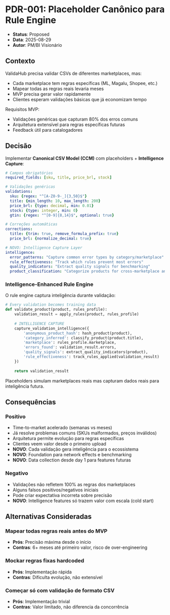 # PDR-001: Placeholder Canônico para Rule Engine

- **Status**: Proposed
- **Data**: 2025-08-29
- **Autor**: PM/BI Visionário

## Contexto

ValidaHub precisa validar CSVs de diferentes marketplaces, mas:
- Cada marketplace tem regras específicas (ML, Magalu, Shopee, etc.)
- Mapear todas as regras reais levaria meses
- MVP precisa gerar valor rapidamente
- Clientes esperam validações básicas que já economizam tempo

Requisitos MVP:
- Validações genéricas que capturam 80% dos erros comuns
- Arquitetura extensível para regras específicas futuras
- Feedback útil para catalogadores

## Decisão

Implementar **Canonical CSV Model (CCM)** com placeholders + **Intelligence Capture**:

```yaml
# Campos obrigatórios
required_fields: [sku, title, price_brl, stock]

# Validações genéricas
validations:
  sku: {regex: "^[A-Z0-9-_]{3,50}$"}
  title: {min_length: 10, max_length: 200}
  price_brl: {type: decimal, min: 0.01}
  stock: {type: integer, min: 0}
  gtin: {regex: "^[0-9]{8,14}$", optional: true}

# Correções automáticas
corrections:
  title: {trim: true, remove_formula_prefix: true}
  price_brl: {normalize_decimal: true}

# NOVO: Intelligence Capture Layer
intelligence:
  error_patterns: "Capture common error types by category/marketplace"
  rule_effectiveness: "Track which rules prevent most errors"
  quality_indicators: "Extract quality signals for benchmarking"
  product_classification: "Categorize products for cross-marketplace analysis"
```

### Intelligence-Enhanced Rule Engine

O rule engine captura inteligência durante validação:

```python
# Every validation becomes training data
def validate_product(product, rules_profile):
    validation_result = apply_rules(product, rules_profile)
    
    # INTELLIGENCE CAPTURE
    capture_validation_intelligence({
        'anonymous_product_hash': hash_product(product),
        'category_inferred': classify_product(product.title),
        'marketplace': rules_profile.marketplace,
        'errors_found': validation_result.errors,
        'quality_signals': extract_quality_indicators(product),
        'rule_effectiveness': track_rules_applied(validation_result)
    })
    
    return validation_result
```

Placeholders simulam marketplaces reais mas capturam dados reais para inteligência futura.

## Consequências

### Positivo
- Time-to-market acelerado (semanas vs meses)
- Já resolve problemas comuns (SKUs malformados, preços inválidos)
- Arquitetura permite evolução para regras específicas
- Clientes veem valor desde o primeiro upload
- **NOVO**: Cada validação gera inteligência para o ecossistema
- **NOVO**: Foundation para network effects e benchmarking
- **NOVO**: Data collection desde day 1 para features futuras

### Negativo
- Validações não refletem 100% as regras dos marketplaces
- Alguns falsos positivos/negativos iniciais
- Pode criar expectativa incorreta sobre precisão
- **NOVO**: Intelligence features só trazem valor com escala (cold start)

## Alternativas Consideradas

### Mapear todas regras reais antes do MVP
- **Prós**: Precisão máxima desde o início
- **Contras**: 6+ meses até primeiro valor, risco de over-engineering

### Mockar regras fixas hardcoded
- **Prós**: Implementação rápida
- **Contras**: Dificulta evolução, não extensível

### Começar só com validação de formato CSV
- **Prós**: Implementação trivial
- **Contras**: Valor limitado, não diferencia da concorrência